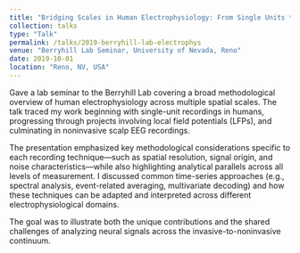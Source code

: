 ```yaml
---
title: "Bridging Scales in Human Electrophysiology: From Single Units to Scalp EEG"
collection: talks
type: "Talk"
permalink: /talks/2019-berryhill-lab-electrophys
venue: "Berryhill Lab Seminar, University of Nevada, Reno"
date: 2019-10-01
location: "Reno, NV, USA"
---
```


Gave a lab seminar to the Berryhill Lab covering a broad methodological overview of human electrophysiology across multiple spatial scales. The talk traced my work beginning with single-unit recordings in humans, progressing through projects involving local field potentials (LFPs), and culminating in noninvasive scalp EEG recordings.

The presentation emphasized key methodological considerations specific to each recording technique—such as spatial resolution, signal origin, and noise characteristics—while also highlighting analytical parallels across all levels of measurement. I discussed common time-series approaches (e.g., spectral analysis, event-related averaging, multivariate decoding) and how these techniques can be adapted and interpreted across different electrophysiological domains.

The goal was to illustrate both the unique contributions and the shared challenges of analyzing neural signals across the invasive-to-noninvasive continuum.
